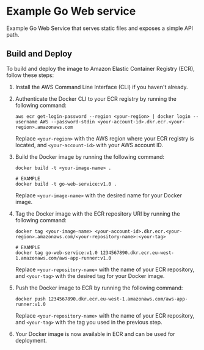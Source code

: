 # Example Go Web service

Example Go Web Service that serves static files and exposes a simple API path.

## Build and Deploy

To build and deploy the image to Amazon Elastic Container Registry (ECR), follow these steps:

1. Install the AWS Command Line Interface (CLI) if you haven't already.

2. Authenticate the Docker CLI to your ECR registry by running the following command:

    ```shell
    aws ecr get-login-password --region <your-region> | docker login --username AWS --password-stdin <your-account-id>.dkr.ecr.<your-region>.amazonaws.com
    ```

    Replace `<your-region>` with the AWS region where your ECR registry is located, and `<your-account-id>` with your AWS account ID.

3. Build the Docker image by running the following command:

    ```shell
    docker build -t <your-image-name> .
    
    # EXAMPLE
    docker build -t go-web-service:v1.0 .
    ```

    Replace `<your-image-name>` with the desired name for your Docker image.

4. Tag the Docker image with the ECR repository URI by running the following command:

    ```shell
    docker tag <your-image-name> <your-account-id>.dkr.ecr.<your-region>.amazonaws.com/<your-repository-name>:<your-tag>

    # EXAMPLE
    docker tag go-web-service:v1.0 1234567890.dkr.ecr.eu-west-1.amazonaws.com/aws-app-runner:v1.0
    ```

    Replace `<your-repository-name>` with the name of your ECR repository, and `<your-tag>` with the desired tag for your Docker image.

5. Push the Docker image to ECR by running the following command:

    ```shell
    docker push 1234567890.dkr.ecr.eu-west-1.amazonaws.com/aws-app-runner:v1.0
    ```

    Replace `<your-repository-name>` with the name of your ECR repository, and `<your-tag>` with the tag you used in the previous step.

6. Your Docker image is now available in ECR and can be used for deployment.
